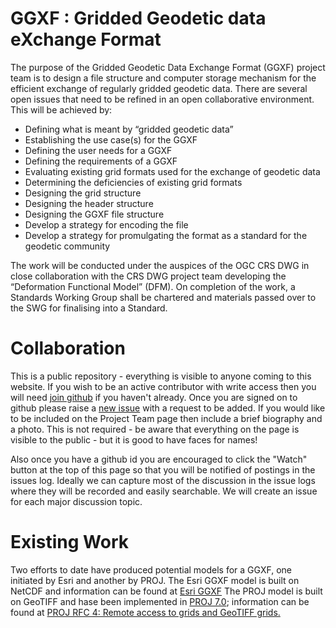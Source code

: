 # GGXF : Gridded Geodetic data eXchange Format

The purpose of the Gridded Geodetic Data Exchange Format (GGXF) project team is to design a file structure and computer storage mechanism for the efficient exchange of regularly gridded geodetic data. There are several open issues that need to be refined in an open collaborative environment. This will be achieved by:

-	Defining what is meant by “gridded geodetic data”
-	Establishing the use case(s) for the GGXF
-	Defining the user needs for a GGXF
-	Defining the requirements of a GGXF
-	Evaluating existing grid formats used for the exchange of geodetic data
-	Determining the deficiencies of existing grid formats
-	Designing the grid structure
-	Designing the header structure
-	Designing the GGXF file structure
-	Develop a strategy for encoding the file
-	Develop a strategy for promulgating the format as a standard for the geodetic community

The work will be conducted under the auspices of the OGC CRS DWG in close collaboration with the CRS DWG project team developing the “Deformation Functional Model” (DFM). On completion of the work, a Standards Working Group shall be chartered and materials passed over to the SWG for finalising into a Standard.

# Collaboration

This is a public repository - everything is visible to anyone coming to this website. If you wish to be an active contributor with write access then you will need [join github](https://github.com/) if you haven't already. Once you are signed on to github please raise a [new issue](https://github.com/opengeospatial/GGXF/issues/new) with a request to be added. If you would like to be included on the Project Team page then include a brief biography and a photo. This is not required - be aware that everything on the page is visible to the public - but it is good to have faces for names!

Also once you have a github id you are encouraged to click the "Watch" button at the top of this page so that you will be notified of postings in the issues log. Ideally we can capture most of the discussion in the issue logs where they will be recorded and easily searchable. We will create an issue for each major discussion topic.

# Existing Work

Two efforts to date have produced potential models for a GGXF, one initiated by Esri and another by PROJ. The Esri GGXF model is built on NetCDF and information can be found at [Esri GGXF](https://github.com/Esri/ggxf) The PROJ model is built on GeoTIFF and hase been implemented in [PROJ 7.0](https://proj.org/index.html); information  can be found at [PROJ RFC 4: Remote access to grids and GeoTIFF grids.](https://proj.org/community/rfc/rfc-4.html#rfc4)
